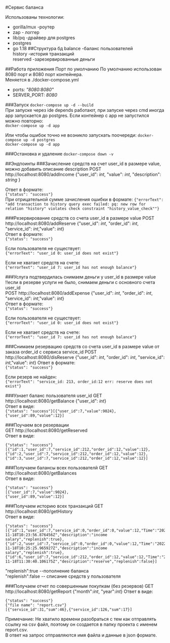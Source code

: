 #Сервис баланса

Использованы технологии:
- gorilla/mux  -роутер
- zap - логгер
- lib/pq -драйвер для postgres
- postgres
- go 1.18
##Структура бд
balance   -баланс пользователей  
history    -история транзакций   
reserved    -зарезервированные деньги  

##Работа приложения
Порт по умолчанию
По умолчанию использован 8080 порт и 8080 порт контейнера.  
Меняется в 
./docker-compose.yml  
- ports: *"8080:8080"*   
- SERVER_PORT: *8080*


###Запуск
```docker-compose up -d --build ```  
При запуске через ide depends работают,
при запуске через cmd иногда app запускается до postgres.
Если контейнер с app не запустился можно повторно:  
```docker-compose up -d app ```


Или чтобы ошибок точно не возникло запускать поочереди:
```docker-compose up -d postgres```  
```docker-compose up -d app```

###Остановка и удаление
```docker-compose down -v```


##Эндпоинты 
 ###Зачисление средств на счет user_id в размере value, можно добавить описание description
POST  http://localhost:8080/addIncome     {"user_id": *int*, "value": *int*, "description": *string* }

Ответ в формате:  
```{"status": "success"} ```  
При отрицательной сумме зачисления ошибки в формате:
```{"errorText": "add transaction to history query exec failed: pq: new row for relation "history" violates check constraint "history_value_check""} ```

###Резервирование средств со счета user_id в размере value
POST http://localhost:8080/addReserve     {"user_id": *int*, "order_id": *int*, "service_id": *int*,"value": *int*}  
Ответ в формате:  
```{"status": "success"} ```

Если пользователя не существует:  
```{"errorText": "user_id 0: user_id does not exist"}```

Если не хватает средств на счете:  
```{"errorText": "user_id 7: user_id has not enough balance"}```

###Услуга подтвердилась снимаем деньги у user_id в размере value  
!!если в резерве услуги не было, снимаем деньги с основного счета user_id   
POST http://localhost:8080/addExpense     {"user_id": *int*, "order_id": *int*, "service_id": *int*,"value": *int*}  
Ответ в формате:  
```{"status": "success"}```

Если пользователя не существует:  
```{"errorText": "user_id 0: user_id does not exist"}```

Если не хватает средств на счете:  
```{"errorText": "user_id 7: user_id has not enough balance"}```

###Снимаем резервацию средств со счета user_id в размере value от заказа order_id с сервиса service_id
POST http://localhost:8080/disReserve     {"user_id": *int*, "order_id": *int*, "service_id": *int*,"value": *int*}
Ответ в формате:  
```{"status": "success"}```

Если резерв не найден:  
```{"errorText": "service_id: 213, order_id:12 err: reserve does not exist"}```

###Узнает баланс пользователя user_id
GET http://localhost:8080/getBalance   {"user_id": *int*}    
Ответ в виде:  
```{"status": "success"}[{"user_id":7,"value":9024},{"user_id":89,"value":12}] ```

###Поучаем все резервации  
GET http://localhost:8080/getReserved  
Ответ в виде:
```
{"status": "success"}  
[{"id":1,"user_id":7,"service_id":212,"order_id":12,"value":12},  
{"id":2,"user_id":7,"service_id":212,"order_id":12,"value":12},  
{"id":3,"user_id":7,"service_id":212,"order_id":12,"value":12}]  
```
###Получаем балансы всех пользователй
GET http://localhost:8080/getBalances   
Ответ в виде:  
```
{"status": "success"}  
[{"user_id":7,"value":9024},  
{"user_id":89,"value":12}]
```
###Получаем историю всех транзакций
GET http://localhost:8080/getHistory  
Ответ в виде:  
```
{"status": "success"}  
[{"id":1,"user_id":7,"service_id":0,"order_id":0,"value":12,"Time":"2022-11-18T10:23:56.876456Z","description":"income salary","replenish":true},  
{"id":2,"user_id":7,"service_id":0,"order_id":0,"value":12,"Time":"2022-11-18T10:25:25.965927Z","description":"income salary","replenish":true},  
{"id":6,"user_id":7,"service_id":212,"order_id":12,"value":12,"Time":"2022-11-18T11:30:40.106175Z","description":"reserve","replenish":false}]
```
"replenish":true   --пополнение баланса  
"replenish":false  -- списание средств у пользователя

###Получаем отчет по совершенным покупкам (без резервов)
GET http://localhost:8080/getReport  {"month":*int*, "year":*int*}
Ответ в виде:
```
{"status": "success"}
{"file name": "report.csv"}
[{"service_id":31,"sum":46},{"service_id":126,"sum":17}]
```
Примечание:
Не хватило времени разобраться с тем как отправлять ссылку на csv файл, 
поэтому он создается в папку проекта с именем report.csv.  
В ответ на запрос отправляются имя файла и данные в json формате.